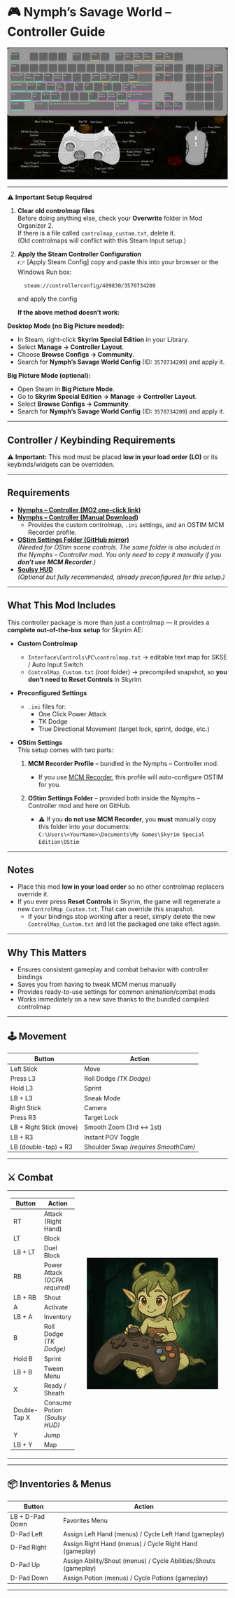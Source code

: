 # 🎮 Nymph’s Savage World – Controller Guide

![Controller Layout](assets/Controller.png)

---

⚠️ **Important Setup Required**

1. **Clear old controlmap files**  
   Before doing anything else, check your **Overwrite** folder in Mod Organizer 2.  
   If there is a file called `controlmap_custom.txt`, delete it.  
   (Old controlmaps will conflict with this Steam Input setup.)  

2. **Apply the Steam Controller Configuration**  
   👉 [Apply Steam Config] copy and paste this into your browser or the Windows Run box:
   
         steam://controllerconfig/489830/3570734209

   and apply the config

   **If the above method doesn’t work:**  

**Desktop Mode (no Big Picture needed):**  
- In Steam, right-click **Skyrim Special Edition** in your Library.  
- Select **Manage → Controller Layout**.  
- Choose **Browse Configs → Community**.  
- Search for **Nymph’s Savage World Config** (ID: `3570734209`) and apply it.  

**Big Picture Mode (optional):**  
- Open Steam in **Big Picture Mode**.  
- Go to **Skyrim Special Edition → Manage → Controller Layout**.  
- Select **Browse Configs → Community**.  
- Search for **Nymph’s Savage World Config** (ID: `3570734209`) and apply it.  

---

## Controller / Keybinding Requirements

⚠️ **Important:** This mod must be placed **low in your load order (LO)** or its keybinds/widgets can be overridden.

---

## Requirements

* **[Nymphs – Controller (MO2 one-click link)](https://www.nexusmods.com/Core/Libs/Common/Widgets/DownloadPopUp?id=667335&game_id=1704&nmm=1)**
* **[Nymphs – Controller (Manual Download)](https://www.nexusmods.com/skyrimspecialedition/mods/667335)**
  * Provides the custom controlmap, `.ini` settings, and an OSTIM MCM Recorder profile.
* **[OStim Settings Folder (GitHub mirror)](https://github.com/Babyjawz/nymphs-savage-world/raw/refs/heads/main/Submissions/OStim.7z)**  
  *(Needed for OStim scene controls. The same folder is also included in the Nymphs – Controller mod. You only need to copy it manually if you **don’t use MCM Recorder**.)*
* **[Soulsy HUD](https://www.nexusmods.com/skyrimspecialedition/mods/74460)**  
  *(Optional but fully recommended, already preconfigured for this setup.)*

---

## What This Mod Includes

This controller package is more than just a controlmap — it provides a **complete out-of-the-box setup** for Skyrim AE:

* **Custom Controlmap**
  * `Interface\Controls\PC\controlmap.txt` → editable text map for SKSE / Auto Input Switch  
  * `ControlMap_Custom.txt` (root folder) → precompiled snapshot, so **you don’t need to Reset Controls** in Skyrim  

* **Preconfigured Settings**
  * `.ini` files for:
    * One Click Power Attack  
    * TK Dodge  
    * True Directional Movement (target lock, sprint, dodge, etc.)  

* **OStim Settings**  
  This setup comes with two parts:  

  1. **MCM Recorder Profile** – bundled in the Nymphs – Controller mod.  
     * If you use [MCM Recorder](https://www.nexusmods.com/skyrimspecialedition/mods/61719), this profile will auto-configure OSTIM for you.  

  2. **OStim Settings Folder** – provided both inside the Nymphs – Controller mod and here on GitHub.  
     * ⚠️ If you **do not use MCM Recorder**, you **must** manually copy this folder into your documents:  
       `C:\Users\<YourName>\Documents\My Games\Skyrim Special Edition\OStim`

---

## Notes

* Place this mod **low in your load order** so no other controlmap replacers override it.  
* If you ever press **Reset Controls** in Skyrim, the game will regenerate a new `ControlMap_Custom.txt`. That can override this snapshot.  
  * If your bindings stop working after a reset, simply delete the new `ControlMap_Custom.txt` and let the packaged one take effect again.  

---

## Why This Matters

* Ensures consistent gameplay and combat behavior with controller bindings  
* Saves you from having to tweak MCM menus manually  
* Provides ready-to-use settings for common animation/combat mods  
* Works immediately on a new save thanks to the bundled compiled controlmap  

---

## 🕹️ Movement
| Button | Action |
|--------|--------|
| Left Stick | Move |
| Press L3 | Roll Dodge *(TK Dodge)* |
| Hold L3 | Sprint |
| LB + L3 | Sneak Mode |
| Right Stick | Camera |
| Press R3 | Target Lock |
| LB + Right Stick (move) | Smooth Zoom (3rd ↔ 1st) |
| LB + R3 | Instant POV Toggle |
| LB (double-tap) + R3 | Shoulder Swap *(requires SmoothCam)* |

---

## ⚔️ Combat

<table>
<tr>
<td>

| Button | Action |
|--------|--------|
| RT | Attack (Right Hand) |
| LT | Block |
| LB + LT | Duel Block |
| RB | Power Attack *(OCPA required)* |
| LB + RB | Shout |
| A | Activate |
| LB + A | Inventory |
| B | Roll Dodge *(TK Dodge)* |
| Hold B | Sprint |
| LB + B | Tween Menu |
| X | Ready / Sheath |
| Double-Tap X | Consume Potion *(Soulsy HUD)* |
| Y | Jump |
| LB + Y | Map |

</td>
<td width="350" align="center">

<img src="assets/ControlNymph.png" alt="Control Nymph" width="300"/>

</td>
</tr>
</table>

---

## 📦 Inventories & Menus
| Button | Action |
|--------|--------|
| LB + D-Pad Down | Favorites Menu |
| D-Pad Left | Assign Left Hand (menus) / Cycle Left Hand (gameplay) |
| D-Pad Right | Assign Right Hand (menus) / Cycle Right Hand (gameplay) |
| D-Pad Up | Assign Ability/Shout (menus) / Cycle Abilities/Shouts (gameplay) |
| D-Pad Down | Assign Potion (menus) / Cycle Potions (gameplay) |

---
